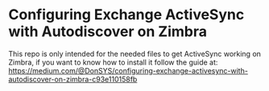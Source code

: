 # Configuring Exchange ActiveSync with Autodiscover on Zimbra

This repo is only intended for the needed files to get ActiveSync working on Zimbra, if you want to know how to install it follow the guide at:
https://medium.com/@DonSYS/configuring-exchange-activesync-with-autodiscover-on-zimbra-c93e110158fb